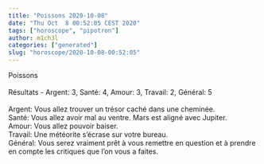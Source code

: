 ```yaml
---
title: "Poissons 2020-10-08"
date: "Thu Oct  8 00:52:05 CEST 2020"
tags: ["horoscope", "pipotron"]
author: m1ch3l
categories: ["generated"]
slug: "horoscope/2020-10-08-00:52:05"
---
```


Poissons<br>
<br>
Résultats - Argent: 3, Santé: 4, Amour: 3, Travail: 2, Général: 5<br>
<br>
Argent:  Vous allez trouver un trésor caché dans une cheminée. <br>
Santé:   Vous allez avoir mal au ventre. Mars est aligné avec Jupiter.<br>
Amour:   Vous allez pouvoir baiser. <br>
Travail: Une météorite s’écrase sur votre bureau. <br>
Général: Vous serez vraiment prêt à vous remettre en question et à prendre en compte les critiques que l’on vous a faites.<br>
